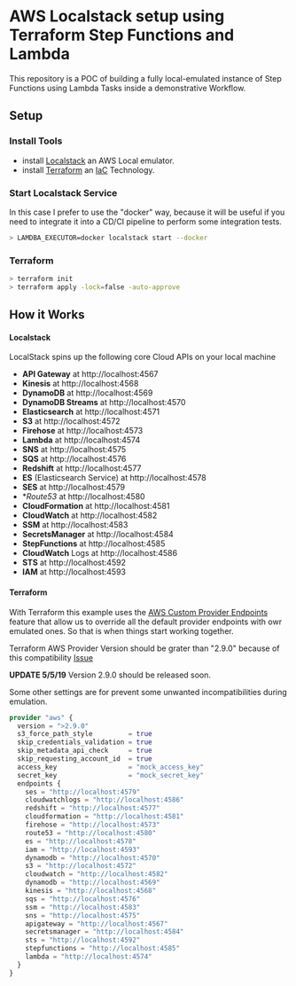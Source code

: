 # AWS Localstack setup using Terraform Step Functions and Lambda

This repository is a POC of building a fully local-emulated instance of Step Functions using Lambda Tasks inside a demonstrative Workflow.

## Setup

### Install Tools
 * install [Localstack](https://github.com/localstack/localstack) an AWS Local emulator.
 * install [Terraform](https://www.terraform.io/) an [IaC](https://en.wikipedia.org/wiki/Infrastructure_as_code) Technology.

### Start Localstack Service

In this case I prefer to use the "docker" way, because it will be useful if you need to integrate it into a CD/CI pipeline to perform some integration tests.

```bash
> LAMDBA_EXECUTOR=docker localstack start --docker
```

### Terraform 

```bash
> terraform init
> terraform apply -lock=false -auto-approve
```

## How it Works

#### Localstack
LocalStack spins up the following core Cloud APIs on your local machine

 * **API Gateway** at http://localhost:4567
 * **Kinesis** at http://localhost:4568
 * **DynamoDB** at http://localhost:4569
 * **DynamoDB Streams** at http://localhost:4570
 * **Elasticsearch** at http://localhost:4571
 * **S3** at http://localhost:4572
 * **Firehose** at http://localhost:4573
 * **Lambda** at http://localhost:4574
 * **SNS** at http://localhost:4575
 * **SQS** at http://localhost:4576
 * **Redshift** at http://localhost:4577
 * **ES** (Elasticsearch Service) at http://localhost:4578
 * **SES** at http://localhost:4579
 * **Route53* at http://localhost:4580
 * **CloudFormation** at http://localhost:4581
 * **CloudWatch** at http://localhost:4582
 * **SSM** at http://localhost:4583
 * **SecretsManager** at http://localhost:4584
 * **StepFunctions** at http://localhost:4585
 * **CloudWatch** Logs at http://localhost:4586
 * **STS** at http://localhost:4592
 * **IAM** at http://localhost:4593



#### Terraform
With Terraform this example uses the [AWS Custom Provider Endpoints](https://github.com/terraform-providers/terraform-provider-openstack/pull/501) feature that allow us to override all the default provider endpoints with owr emulated ones. So that is when things start working together.

Terraform AWS Provider Version should be grater than "2.9.0" because of this compatibility [Issue](https://github.com/terraform-providers/terraform-provider-aws/pull/8467)

**UPDATE 5/5/19** Version 2.9.0 should be released soon.

Some other settings are for prevent some unwanted incompatibilities during emulation.

```terraform
provider "aws" {
  version = ">2.9.0"
  s3_force_path_style         = true
  skip_credentials_validation = true
  skip_metadata_api_check     = true
  skip_requesting_account_id  = true
  access_key                  = "mock_access_key"
  secret_key                  = "mock_secret_key"
  endpoints {
    ses = "http://localhost:4579"
    cloudwatchlogs = "http://localhost:4586"
    redshift = "http://localhost:4577"
    cloudformation = "http://localhost:4581"
    firehose = "http://localhost:4573"
    route53 = "http://localhost:4580"
    es = "http://localhost:4578"
    iam = "http://localhost:4593"
    dynamodb = "http://localhost:4570"
    s3 = "http://localhost:4572"
    cloudwatch = "http://localhost:4582"
    dynamodb = "http://localhost:4569"
    kinesis = "http://localhost:4568"
    sqs = "http://localhost:4576"
    ssm = "http://localhost:4583"
    sns = "http://localhost:4575"
    apigateway = "http://localhost:4567"
    secretsmanager = "http://localhost:4584"
    sts = "http://localhost:4592"
    stepfunctions = "http://localhost:4585"
    lambda = "http://localhost:4574"
  }
}
```
